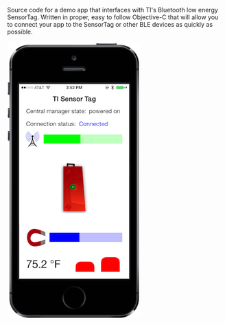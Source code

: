 Source code for a demo app that interfaces with TI's Bluetooth low energy SensorTag. Written in proper, easy to follow Objective-C that will allow you to connect your app to the SensorTag or other BLE devices as quickly as possible.
<br />
<br />
![TI Sensor Tag](Artwork/Screenshot.png?raw=true)
